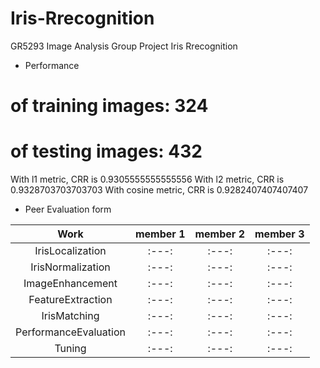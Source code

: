 # Iris-Rrecognition
GR5293 Image Analysis Group Project Iris Rrecognition

- Performance
# of training images: 324
# of testing images: 432
With l1 metric, CRR is 0.9305555555555556
With l2 metric, CRR is 0.9328703703703703
With cosine metric, CRR is 0.9282407407407407

- Peer Evaluation form

| Work | member 1 | member 2 | member 3 |
| :---: | :---: | :---: | :---: |
| IrisLocalization | :---:  | :---: | :---: |
| IrisNormalization |:---: | :---: | :---: |
| ImageEnhancement | :---: | :---: | :---: |
| FeatureExtraction | :---: | :---: | :---: |
| IrisMatching | :---: | :---: | :---: |
| PerformanceEvaluation | :---: | :---: | :---: |
| Tuning | :---: | :---: | :---: |
